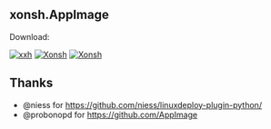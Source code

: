 ## xonsh.AppImage

Download: 

[![xxh](https://img.shields.io/badge/xxh.AppImage_release_0.7.8-x86_64-blue.svg)](https://github.com/xxh/xxh-appimage/releases/download/continuous/xxh-release-x86_64.AppImage)
[![Xonsh](https://img.shields.io/badge/xonsh.AppImage_release-x86_64-blue.svg)](https://github.com/xxh/xxh-appimage/releases/download/continuous/xonsh-release-x86_64.AppImage)
[![Xonsh](https://img.shields.io/badge/xonsh.AppImage_master-x86_64-blue.svg)](https://github.com/xxh/xxh-appimage/releases/download/continuous/xonsh-master-x86_64.AppImage)

## Thanks
* @niess for https://github.com/niess/linuxdeploy-plugin-python/
* @probonopd for https://github.com/AppImage
